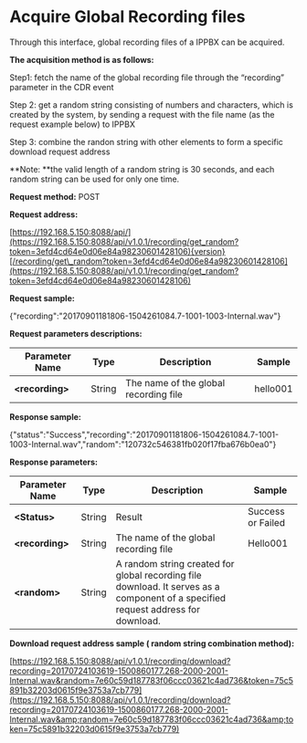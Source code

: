 # Acquire Global Recording files

Through this interface, global recording files of a IPPBX can be acquired.

**The acquisition method is as follows:**

Step1: fetch the name of the global recording file through the “recording” parameter in the CDR event

Step 2: get a random string consisting of numbers and characters, which is created by the system, by sending a request with the file name \(as the request example below\) to IPPBX

Step 3: combine the randon string with other elements to form a specific download request address

**Note: **the valid length of a random string is 30 seconds, and each random string can be used for only one time.

**Request method:** POST

**Request address:**

[https://192.168.5.150:8088/api/](https://192.168.5.150:8088/api/v1.0.1/recording/get_random?token=3efd4cd64e0d06e84a98230601428106){version}[/recording/get\_random?token=3efd4cd64e0d06e84a98230601428106](https://192.168.5.150:8088/api/v1.0.1/recording/get_random?token=3efd4cd64e0d06e84a98230601428106)

**Request sample:**

{"recording":"20170901181806-1504261084.7-1001-1003-Internal.wav"}

**Request parameters descriptions:**

| **Parameter Name** | **Type** | **Description** | **Sample** |
| --- | --- | --- | --- |
| **&lt;recording&gt;** | String | The name of the global recording file | hello001 |

**Response sample:**

{"status":"Success","recording":"20170901181806-1504261084.7-1001-1003-Internal.wav","random":"120732c546381fb020f17fba676b0ea0"}

**Response parameters:**

| **Parameter Name** | **Type** | **Description** | **Sample** |
| --- | --- | --- | --- |
| **&lt;Status&gt;** | String | Result | Success or Failed |
| **&lt;recording&gt;** | String | The name of the global recording file | Hello001 |
| **&lt;random&gt;** | String | A random string created for global recording file download. It serves as a component of a specified request address for download. |  |

**Download request address sample \( random string combination method\):**

[https://192.168.5.150:8088/api/v1.0.1/recording/download?recording=20170724103619-1500860177.268-2000-2001-Internal.wav&random=7e60c59d187783f06ccc03621c4ad736&token=75c5891b32203d0615f9e3753a7cb779](https://192.168.5.150:8088/api/v1.0.1/recording/download?recording=20170724103619-1500860177.268-2000-2001-Internal.wav&amp;random=7e60c59d187783f06ccc03621c4ad736&amp;token=75c5891b32203d0615f9e3753a7cb779)

